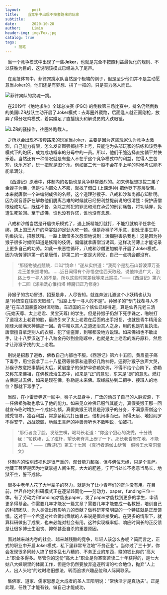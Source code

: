 ```yaml
---
layout:     post                  
title:    当竞争中出现不按套路来的玩家
subtitle: 
date:       2020-10-28
author:     Limin                    
header-img: img/Fox.jpg    
catalog: true                     
tags:                             
    - 随笔
---
```


&nbsp; 当一个竞争模式中出现了一些**Joker**，也就是完全不按照利益最优化的规则、不以获胜为目的，这说明该模式已经进入了尾声。

&nbsp;  在竞技体育中，菲律宾跳水队当然是个极端的例子，但是至少他们并不是主动愿意当Joker的，他们还是有梦想、拼了一把的，只是实力感人而已。

![菲律宾队的灵魂一跳。](https://upload-images.jianshu.io/upload_images/17085473-6931d235e4d28b09.png?imageMogr2/auto-orient/strip%7CimageView2/2/w/1240)

&nbsp;   在2019年《绝地求生》全球总决赛 (PGC) 的倒数第三场比赛中，排名仍然倒数的美国LZR战队主动开启了Joker模式：去毒圈外截路，后面逢人就正面刚枪，放弃了得分吃鸡模式，着实赚足了直播镜头和解说员的大跌眼镜。

![LZR的骚操作，往圈外跑截人。](https://upload-images.jianshu.io/upload_images/17085473-627c90460313a7f5.png?imageMogr2/auto-orient/strip%7CimageView2/2/w/1240)

&nbsp; 之所以会出现不按套路来的玩家当Joker，主要是因为这些玩家认为竞争太激烈，自己能力有限，怎么发奋图强都排不上号，只能沦为头部玩家的陪练和该竞争模式下的炮灰，成为成功概率的分母中的一员。所以，他们干脆选择直接躺平并快乐着。当然还有一种情况就是有些人不在乎这个竞争模式中的利益，觉得人生苦短，快乐万岁，玩一把就是图个乐。例如富二代一般不会在乎上学的时候考试能不能拿满分。

&nbsp;  《西游记》原著中，体制内的名额也是竞争非常激烈的。如来佛祖想提拔二弟子金蝉子为佛，但是怕内部众人不服，就找了借口 (上课走神) 把他贬下基层受苦。本来就唐僧一个进编制成佛的名额，这个道理孙猴子、八戒和沙和尚都心知肚明。因为观音菩萨在解救他们脱离苦难的时候就已经把利益提前说的很清楚：保护唐僧取经成功后，既往不咎，免除之前犯的罪恶和现在承受的刑罚痛苦，将功赎罪，免遭生死轮回。至于成佛，谁也没有许诺，谁也没有念想。

&nbsp; 八戒和沙僧当然是开启快乐模式了，遇上妖精能打就打，不能打就躺平任拿任绑，遇上国王大户的斋宴就卯足劲大吃一顿。但是孙猴子不乐意，到处无事生非，钓鱼执法，招惹妖精。一路上唐僧多次怨恨地说到：泼猢狲害杀我也！这是因为孙猴子很多时候明知道是妖精的伎俩，偏偏就拿唐僧当诱饵，这样功劳薄上才能记录上更多自己的功劳。如此一来恶性循环，八戒和沙僧更加躺平开启了Joker模式，因为功劳薄排第一的是唐僧，排第二的一定是大师兄，自己一点机会都没有。

>  “那怪物战战兢兢，口叫“饶命！”遂从实供道：“我两个是乱石山碧波潭万圣龙王差来巡塔的。……近日闻得有个孙悟空往西天取经，说他神通广大，沿路上专一寻人的不是，所以这些时常差我等来此巡拦。”——《西游记》第六十二回《涤垢洗心惟扫塔  缚魔归正乃修身》

&nbsp;  孙猴子的贪功冒进、招惹是非，人尽皆知。就连奔波儿灞这个小妖精也认为是“孙悟空在往西天取经”，“沿路上专一寻人的不是”。孙猴子的“专门找茬寻人不是”在车迟国暴露的淋漓尽致。车迟国的三个妖仙已经得道，算是仙界元老三清 (元始天尊、太上老君、灵宝天尊) 的学生。但是孙猴子仍然下死手诛之，啪啪打了道祖太上老君的脸，最终引来了太上老君在后面的出手报复，也就是青牛精用金刚琢大破满天神佛那一回。青牛精以其人之道还治其人之身，用的也是钓鱼执法。唐僧擅自拿走别人的衣服，犯了偷盗罪，到哪都没地方说理。如来佛祖也不敢出手，让十八罗汉送了十八粒金丹砂到金刚琢中，也就是太上老君的炼丹原料，然后才让孙猴子找的太上老君。

&nbsp;  别说是招惹了道教，佛教自己内部也不服。《西游记》第六十五回，黄眉童子痛下毒手，用宝袋拿了二十八星宿等佛家和道家好几路神将。逼得孙猴子放声大哭，孙猴子故意把事情闹大后，黄眉童子的保护伞弥勒笑佛，不得不给个台阶下。弥勒又称东来佛祖，在佛教政治生态中，如来是“正”的意思，东来是“副”的意思。燃灯古佛是过去佛，如来是现在佛，弥勒是未来佛。取经威胁到二把手、接班人的地位？那就下毒手了。

&nbsp;  当然，在小雷音寺这一回中，猴子大显身手，广泛的动员了自己的人脉资源，下一任佛祖弥勒也承认了他的能力。如来见众神佛已服气其能力，真假美猴王那一回就宣布临时增加一个成佛名额。真假美猴王明显是孙猴子的分身，不满意唐僧这个贼秃领导，独吞利益，常念紧箍咒打压自己，借机闹事而已。闹得天庭、地狱阎罗不得安宁，战战兢兢，地藏王菩萨的神兽谛听也不敢明说，怕被打。

> "那行者变了脸，发怒生嗔，喝骂长老道：“你这个狠心的泼秃，十分贱我！”轮铁棒，丢了磁杯，望长老脊背上砑了一下。那长老昏晕在地，不能言语。" ——《西游记》第五十七回 《真行者落伽山诉苦　假猴王水帘洞誊文》

&nbsp;  体制内的性别歧视也是很严重的，观音能力超强，但与佛位无缘，只是个菩萨。地藏王菩萨是因为地狱掌握人间生死，大大的肥差，宁可当处长不愿意当局长，地狱不空，誓不成佛。

&nbsp;  很多中老年人花了大半辈子的努力，就是为了让小青年们的奋斗没有用。在目前，世界各地的科研模式正在逐渐趋同化——劳动力，paper，funding三位一体。有了劳动力和funding才能出paper，发了paper才能找到更多的学生，申请更多得基金。你需要几年才能发一篇文章？需要几年才能变成一名教授，培训自己的科研团队，为人类做出有影响力的贡献？做科研非常明显的一个特征就是正反馈慢。这对于一个希望对社会做出贡献的人来说是很难接受的。在更多的情形下，就算科研做出了成果，也未必能对社会有用。这种实现概率低、响应时间长的正反馈是让很多博士生沮丧、抑郁甚至自杀的重要原因。

&nbsp;  面对越来越内卷的社会、越来越残酷的竞争，年轻人该怎么办呢？简而言之，正式的职业中开启Joker模式，私下里非常专注地“不务正业”。当你过了三十岁，你会发现很多同龄人搞了很多乱七八糟的、不务正业的东西，赚的钱比你的“高大上”职业多得多。尽管你的这份“高大上”职业是你寒窗苦读二十年获得的，是七大姑八大姨眼里的体面工作，但是你仍然要放弃追逐所谓的社会地位，抛弃“人上人、出人头地”的过时老旧想法，转而追求兴趣品位和人际间联系。

&nbsp;   集佛家、道家、儒家思想之大成者的圣人王阳明说：“常快活才是真功夫”。正是此理，任性了才能有钱，做自己才能成功，
